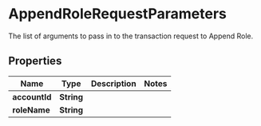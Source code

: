 

# AppendRoleRequestParameters

The list of arguments to pass in to the transaction request to Append Role.

## Properties

| Name | Type | Description | Notes |
|------------ | ------------- | ------------- | -------------|
|**accountId** | **String** |  |  |
|**roleName** | **String** |  |  |



